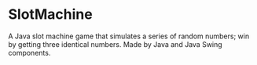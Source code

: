 # SlotMachine
A Java slot machine game that simulates a series of random numbers; win by getting three identical numbers. Made by Java and Java Swing components.
